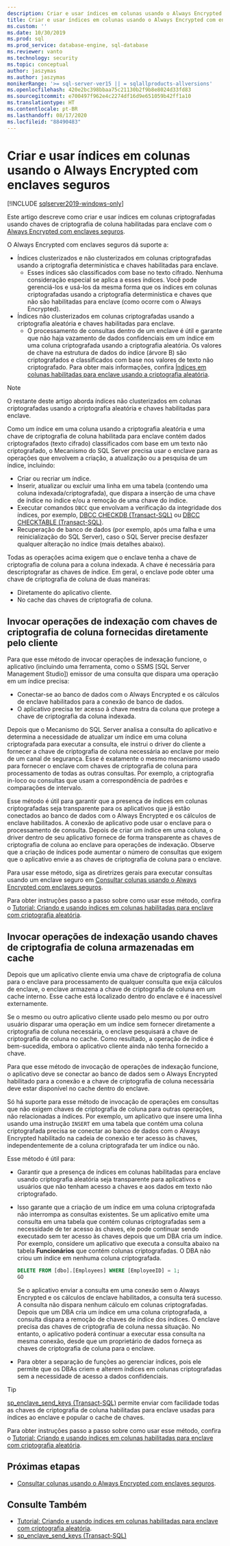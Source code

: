 ```yaml
---
description: Criar e usar índices em colunas usando o Always Encrypted com enclaves seguros
title: Criar e usar índices em colunas usando o Always Encrypted com enclaves seguros | Microsoft Docs
ms.custom: ''
ms.date: 10/30/2019
ms.prod: sql
ms.prod_service: database-engine, sql-database
ms.reviewer: vanto
ms.technology: security
ms.topic: conceptual
author: jaszymas
ms.author: jaszymas
monikerRange: '>= sql-server-ver15 || = sqlallproducts-allversions'
ms.openlocfilehash: 420e2bc398bbaa75c21130b2f9b8e8024d33fd83
ms.sourcegitcommit: e700497f962e4c2274df16d9e651059b42ff1a10
ms.translationtype: HT
ms.contentlocale: pt-BR
ms.lasthandoff: 08/17/2020
ms.locfileid: "88490483"
---
```

# <a name="create-and-use-indexes-on-columns-using-always-encrypted-with-secure-enclaves"></a>Criar e usar índices em colunas usando o Always Encrypted com enclaves seguros
[!INCLUDE [sqlserver2019-windows-only](../../../includes/applies-to-version/sqlserver2019-windows-only.md)]

Este artigo descreve como criar e usar índices em colunas criptografadas usando chaves de criptografia de coluna habilitadas para enclave com o [Always Encrypted com enclaves seguros](always-encrypted-enclaves.md). 

O Always Encrypted com enclaves seguros dá suporte a:
- Índices clusterizados e não clusterizados em colunas criptografadas usando a criptografia determinística e chaves habilitadas para enclave.
  - Esses índices são classificados com base no texto cifrado. Nenhuma consideração especial se aplica a esses índices. Você pode gerenciá-los e usá-los da mesma forma que os índices em colunas criptografadas usando a criptografia determinística e chaves que não são habilitadas para enclave (como ocorre com o Always Encrypted). 
- Índices não clusterizados em colunas criptografadas usando a criptografia aleatória e chaves habilitadas para enclave.
  - O processamento de consultas dentro de um enclave é útil e garante que não haja vazamento de dados confidenciais em um índice em uma coluna criptografada usando a criptografia aleatória. Os valores de chave na estrutura de dados do índice (árvore B) são criptografados e classificados com base nos valores de texto não criptografado. Para obter mais informações, confira [Índices em colunas habilitadas para enclave usando a criptografia aleatória](always-encrypted-enclaves.md#indexes-on-enclave-enabled-columns-using-randomized-encryption).

> [!NOTE]
> O restante deste artigo aborda índices não clusterizados em colunas criptografadas usando a criptografia aleatória e chaves habilitadas para enclave.

Como um índice em uma coluna usando a criptografia aleatória e uma chave de criptografia de coluna habilitada para enclave contém dados criptografados (texto cifrado) classificados com base em um texto não criptografado, o Mecanismo do SQL Server precisa usar o enclave para as operações que envolvem a criação, a atualização ou a pesquisa de um índice, incluindo:

- Criar ou recriar um índice.
- Inserir, atualizar ou excluir uma linha em uma tabela (contendo uma coluna indexada/criptografada), que dispara a inserção de uma chave de índice no índice e/ou a remoção de uma chave do índice.
- Executar comandos `DBCC` que envolvam a verificação da integridade dos índices, por exemplo, [DBCC CHECKDB (Transact-SQL)](../../../t-sql/database-console-commands/dbcc-checkdb-transact-sql.md) ou [DBCC CHECKTABLE (Transact-SQL)](../../../t-sql/database-console-commands/dbcc-checktable-transact-sql.md).
- Recuperação de banco de dados (por exemplo, após uma falha e uma reinicialização do SQL Server), caso o SQL Server precise desfazer qualquer alteração no índice (mais detalhes abaixo).

Todas as operações acima exigem que o enclave tenha a chave de criptografia de coluna para a coluna indexada. A chave é necessária para descriptografar as chaves de índice. Em geral, o enclave pode obter uma chave de criptografia de coluna de duas maneiras:
- Diretamente do aplicativo cliente.
- No cache das chaves de criptografia de coluna.

## <a name="invoke-indexing-operations-with-column-encryption-keys-provided-directly-by-the-client"></a>Invocar operações de indexação com chaves de criptografia de coluna fornecidas diretamente pelo cliente
Para que esse método de invocar operações de indexação funcione, o aplicativo (incluindo uma ferramenta, como o SSMS [SQL Server Management Studio]) emissor de uma consulta que dispara uma operação em um índice precisa:

- Conectar-se ao banco de dados com o Always Encrypted e os cálculos de enclave habilitados para a conexão de banco de dados.
- O aplicativo precisa ter acesso à chave mestra da coluna que protege a chave de criptografia da coluna indexada.

Depois que o Mecanismo do SQL Server analisa a consulta do aplicativo e determina a necessidade de atualizar um índice em uma coluna criptografada para executar a consulta, ele instrui o driver do cliente a fornecer a chave de criptografia de coluna necessária ao enclave por meio de um canal de segurança. Esse é exatamente o mesmo mecanismo usado para fornecer o enclave com chaves de criptografia de coluna para processamento de todas as outras consultas. Por exemplo, a criptografia in-loco ou consultas que usam a correspondência de padrões e comparações de intervalo.

Esse método é útil para garantir que a presença de índices em colunas criptografadas seja transparente para os aplicativos que já estão conectados ao banco de dados com o Always Encrypted e os cálculos de enclave habilitados. A conexão de aplicativo pode usar o enclave para o processamento de consulta. Depois de criar um índice em uma coluna, o driver dentro de seu aplicativo fornece de forma transparente as chaves de criptografia de coluna ao enclave para operações de indexação. Observe que a criação de índices pode aumentar o número de consultas que exigem que o aplicativo envie a as chaves de criptografia de coluna para o enclave.

Para usar esse método, siga as diretrizes gerais para executar consultas usando um enclave seguro em [Consultar colunas usando o Always Encrypted com enclaves seguros](always-encrypted-enclaves-query-columns.md).

Para obter instruções passo a passo sobre como usar esse método, confira o [Tutorial: Criando e usando índices em colunas habilitadas para enclave com criptografia aleatória](../tutorial-creating-using-indexes-on-enclave-enabled-columns-using-randomized-encryption.md).

## <a name="invoke-indexing-operations-using-cached-column-encryption-keys"></a>Invocar operações de indexação usando chaves de criptografia de coluna armazenadas em cache

Depois que um aplicativo cliente envia uma chave de criptografia de coluna para o enclave para processamento de qualquer consulta que exija cálculos de enclave, o enclave armazena a chave de criptografia de coluna em um cache interno. Esse cache está localizado dentro do enclave e é inacessível externamente.

Se o mesmo ou outro aplicativo cliente usado pelo mesmo ou por outro usuário disparar uma operação em um índice sem fornecer diretamente a criptografia de coluna necessária, o enclave pesquisará a chave de criptografia de coluna no cache. Como resultado, a operação de índice é bem-sucedida, embora o aplicativo cliente ainda não tenha fornecido a chave.

Para que esse método de invocação de operações de indexação funcione, o aplicativo deve se conectar ao banco de dados sem o Always Encrypted habilitado para a conexão e a chave de criptografia de coluna necessária deve estar disponível no cache dentro do enclave.

Só há suporte para esse método de invocação de operações em consultas que não exigem chaves de criptografia de coluna para outras operações, não relacionadas a índices. Por exemplo, um aplicativo que insere uma linha usando uma instrução `INSERT` em uma tabela que contém uma coluna criptografada precisa se conectar ao banco de dados com o Always Encrypted habilitado na cadeia de conexão e ter acesso às chaves, independentemente de a coluna criptografada ter um índice ou não.

Esse método é útil para:
 - Garantir que a presença de índices em colunas habilitadas para enclave usando criptografia aleatória seja transparente para aplicativos e usuários que não tenham acesso a chaves e aos dados em texto não criptografado. 
 - Isso garante que a criação de um índice em uma coluna criptografada não interrompa as consultas existentes. Se um aplicativo emite uma consulta em uma tabela que contém colunas criptografadas sem a necessidade de ter acesso às chaves, ele pode continuar sendo executado sem ter acesso às chaves depois que um DBA cria um índice. Por exemplo, considere um aplicativo que executa a consulta abaixo na tabela **Funcionários** que contém colunas criptografadas. O DBA não criou um índice em nenhuma coluna criptografada.

   ```sql
   DELETE FROM [dbo].[Employees] WHERE [EmployeeID] = 1;
   GO
   ```

   Se o aplicativo enviar a consulta em uma conexão sem o Always Encrypted e os cálculos de enclave habilitados, a consulta terá sucesso. A consulta não dispara nenhum cálculo em colunas criptografadas. Depois que um DBA cria um índice em uma coluna criptografada, a consulta dispara a remoção de chaves de índice dos índices. O enclave precisa das chaves de criptografia de coluna nessa situação. No entanto, o aplicativo poderá continuar a executar essa consulta na mesma conexão, desde que um proprietário de dados forneça as chaves de criptografia de coluna para o enclave.

 - Para obter a separação de funções ao gerenciar índices, pois ele permite que os DBAs criem e alterem índices em colunas criptografadas sem a necessidade de acesso a dados confidenciais. 

> [!TIP] 
> [sp_enclave_send_keys (Transact-SQL)](../../system-stored-procedures/sp-enclave-send-keys-sql.md) permite enviar com facilidade todas as chaves de criptografia de coluna habilitadas para enclave usadas para índices ao enclave e popular o cache de chaves.

Para obter instruções passo a passo sobre como usar esse método, confira o [Tutorial: Criando e usando índices em colunas habilitadas para enclave com criptografia aleatória](../tutorial-creating-using-indexes-on-enclave-enabled-columns-using-randomized-encryption.md). 

## <a name="next-steps"></a>Próximas etapas
- [Consultar colunas usando o Always Encrypted com enclaves seguros](always-encrypted-enclaves-query-columns.md).

## <a name="see-also"></a>Consulte Também  
- [Tutorial: Criando e usando índices em colunas habilitadas para enclave com criptografia aleatória](../tutorial-creating-using-indexes-on-enclave-enabled-columns-using-randomized-encryption.md).
- [sp_enclave_send_keys (Transact-SQL)](../../system-stored-procedures/sp-enclave-send-keys-sql.md)
